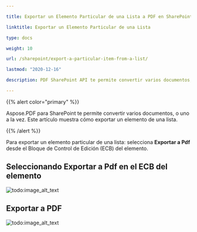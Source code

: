 ```yaml
---

title: Exportar un Elemento Particular de una Lista a PDF en SharePoint

linktitle: Exportar un Elemento Particular de una Lista

type: docs

weight: 10

url: /sharepoint/export-a-particular-item-from-a-list/

lastmod: "2020-12-16"

description: PDF SharePoint API te permite convertir varios documentos, o uno a la vez a PDF como se muestra en este artículo.

---
```




{{% alert color="primary" %}}



Aspose.PDF para SharePoint te permite convertir varios documentos, o uno a la vez. Este artículo muestra cómo exportar un elemento de una lista.



{{% /alert %}}



Para exportar un elemento particular de una lista: selecciona **Exportar a Pdf** desde el Bloque de Control de Edición (ECB) del elemento.



## **Seleccionando Exportar a Pdf en el ECB del elemento**



![todo:image_alt_text](export-a-particular-item-from-a-list_1.png)







## **Exportar a PDF**



![todo:image_alt_text](export-a-particular-item-from-a-list_2.png)